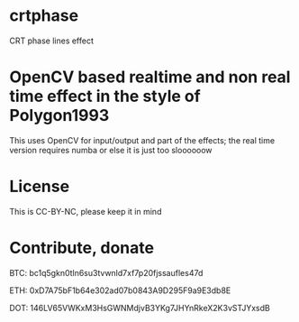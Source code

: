 # crtphase
CRT phase lines effect

# OpenCV based realtime and non real time effect in the style of Polygon1993
This uses OpenCV for input/output and part of the effects; the real time version requires numba or else it is just too sloooooow

# License
This is CC-BY-NC, please keep it in mind

# Contribute, donate
BTC: bc1q5gkn0tln6su3tvwnld7xf7p20fjssaufles47d

ETH: 0xD7A75bF1b64e302ad07b0843A9D295F9a9E3db8E

DOT: 146LV65VWKxM3HsGWNMdjvB3YKg7JHYnRkeX2K3vSTJYxsdB
